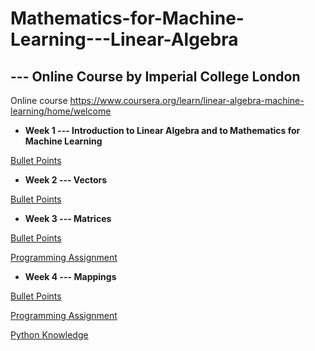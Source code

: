# Mathematics-for-Machine-Learning---Linear-Algebra
## --- Online Course by Imperial College London

Online course https://www.coursera.org/learn/linear-algebra-machine-learning/home/welcome


- **Week 1 --- Introduction to Linear Algebra and to Mathematics for Machine Learning**

[Bullet Points](https://github.com/lxn1021/Mathematics-for-Machine-Learning---Linear-Algebra/blob/master/Week%201.pdf)


- **Week 2 --- Vectors**

[Bullet Points](https://github.com/lxn1021/Mathematics-for-Machine-Learning---Linear-Algebra/blob/master/Week%202.pdf)


- **Week 3 --- Matrices**

[Bullet Points](https://github.com/lxn1021/Mathematics-for-Machine-Learning---Linear-Algebra/blob/master/Week%203.pdf)

[Programming Assignment](https://github.com/lxn1021/Mathematics-for-Machine-Learning---Linear-Algebra/blob/master/Identify%20special%20matrices.ipynb)


- **Week 4 --- Mappings**

[Bullet Points]()

[Programming Assignment]()

[Python Knowledge]()
